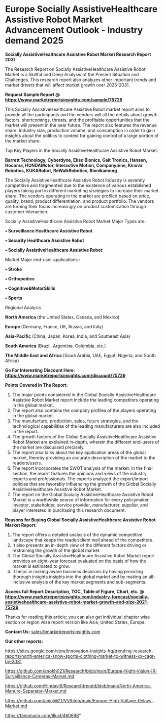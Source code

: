  # Europe Socially AssistiveHealthcare Assistive Robot Market Advancement Outlook - Industry demand 2025

<strong>Socially AssistiveHealthcare Assistive Robot Market Research Report 2031</strong>

The Research Report on Socially AssistiveHealthcare Assistive Robot Market is a Skillful and Deep Analysis of the Present Situation and Challenges. This research report also analyzes other important trends and market drivers that will affect market growth over 2025-2031.

<strong>Request Sample Report @ <a href=https://www.marketreportsinsights.com/sample/75729>https://www.marketreportsinsights.com/sample/75729</a></strong>

This Socially AssistiveHealthcare Assistive Robot market report aims to provide all the participants and the vendors will all the details about growth factors, shortcomings, threats, and the profitable opportunities that the market will present in the near future. The report also features the revenue share, industry size, production volume, and consumption in order to gain insights about the politics to contest for gaining control of a large portion of the market share.

Top Key Players in the Socially AssistiveHealthcare Assistive Robot Market:

<strong>Barrett Technology, Cyberdyne, Ekso Bionics, Gait Tronics, Hansen, Hocoma, HONDAMotor, Interactive Motion, Companynine, Kinova Robotics, KUKARobot, ReWalkRobotics, Bionikamong</strong>

The Socially AssistiveHealthcare Assistive Robot Industry is severely competitive and fragmented due to the existence of various established players taking part in different marketing strategies to increase their market share. The vendors operating in the market are profiled based on price, quality, brand, product differentiation, and product portfolio. The vendors are turning their focus increasingly on product customization through customer interaction.

Socially AssistiveHealthcare Assistive Robot Market Major Types are:

<strong>• Surveillance Healthcare Assistive Robot

• Security Healthcare Assistive Robot

• Socially AssistiveHealthcare Assistive Robot</strong>

Market Major end-user applications :

<strong>• Stroke

• Orthopedics

• Cognitive&MotorSkills

• Sports</strong>

Regional Analysis

</u><strong><b>North America</b></strong> (the United States, Canada, and Mexico)

<strong><b>Europe </b></strong>(Germany, France, UK, Russia, and Italy)

<strong><b>Asia-Pacific</b></strong> (China, Japan, Korea, India, and Southeast Asia)

<strong><b>South America</b></strong> (Brazil, Argentina, Colombia, etc.)

<strong><b>The Middle East and Africa</b></strong> (Saudi Arabia, UAE, Egypt, Nigeria, and South Africa)

<strong>Go For Interesting Discount Here: <a href=https://www.marketreportsinsights.com/discount/75729>https://www.marketreportsinsights.com/discount/75729</a></strong>

<strong>Points Covered in The Report:</strong>
<ol>
  <li>The major points considered in the Global Socially AssistiveHealthcare Assistive Robot Market report include the leading competitors operating in the global market.</li>
  <li>The report also contains the company profiles of the players operating in the global market.</li>
  <li>The manufacture, production, sales, future strategies, and the technological capabilities of the leading manufacturers are also included in the report.</li>
  <li>The growth factors of the Global Socially AssistiveHealthcare Assistive Robot Market are explained in-depth, wherein the different end-users of the market are discussed precisely.</li>
  <li>The report also talks about the key application areas of the global market, thereby providing an accurate description of the market to the readers/users.</li>
  <li>The report incorporates the SWOT analysis of the market. In the final section, the report features the opinions and views of the industry experts and professionals. The experts analyzed the export/import policies that are favorably influencing the growth of the Global Socially AssistiveHealthcare Assistive Robot Market.</li>
  <li>The report on the Global Socially AssistiveHealthcare Assistive Robot Market is a worthwhile source of information for every policymaker, investor, stakeholder, service provider, manufacturer, supplier, and player interested in purchasing this research document.</li>
</ol>
<strong>Reasons for Buying Global Socially AssistiveHealthcare Assistive Robot Market Report:</strong>

<ol>
  <li>The report offers a detailed analysis of the dynamic competitive landscape that keeps the reader/client well ahead of the competitors.</li>
  <li>It also presents an in-depth view of the different factors driving or restraining the growth of the global market.</li>
  <li>The Global Socially AssistiveHealthcare Assistive Robot Market report provides an eight-year forecast evaluated on the basis of how the market is estimated to grow.</li>
  <li>It helps in making aware business decisions by having providing thorough insights insights into the global market and by making an all-inclusive analysis of the key market segments and sub-segments.</li>
</ol>
<strong>Access full Report Description, TOC, Table of Figure, Chart, etc. @ <a href=https://www.marketreportsinsights.com/industry-forecast/socially-assistivehealthcare-assistive-robot-market-growth-and-size-2021-75729>https://www.marketreportsinsights.com/industry-forecast/socially-assistivehealthcare-assistive-robot-market-growth-and-size-2021-75729</a></strong>


Thanks for reading this article; you can also get individual chapter wise section or region wise report version like Asia, United States, Europe.

<strong>Contact Us:</strong>
sales@marketreportsinsights.com

<strong>Our other reports:</strong>

<a href=https://sites.google.com/view/innovation-insights-hq/trending-research-reports/north-america-snow-sports-clothing-market-to-witness-xx-cagr-by-2031>https://sites.google.com/view/innovation-insights-hq/trending-research-reports/north-america-snow-sports-clothing-market-to-witness-xx-cagr-by-2031</a>

<a href=https://github.com/anokhi121/Research/blob/main/Europe-Night-Vision-IR-Surveillance-Cameras-Market.md>https://github.com/anokhi121/Research/blob/main/Europe-Night-Vision-IR-Surveillance-Cameras-Market.md</a>

<a href=https://github.com/Hindavi9/Researchtrendd/blob/main/North-America-Manure-Separator-Market.md>https://github.com/Hindavi9/Researchtrendd/blob/main/North-America-Manure-Separator-Market.md</a>

<a href=https://github.com/anjaliiii21/VV/blob/main/Europe-High-Voltage-Relays-Market.md>https://github.com/anjaliiii21/VV/blob/main/Europe-High-Voltage-Relays-Market.md</a>

<a href=https://tanomuno.com/illust/460698>https://tanomuno.com/illust/460698</a>"
